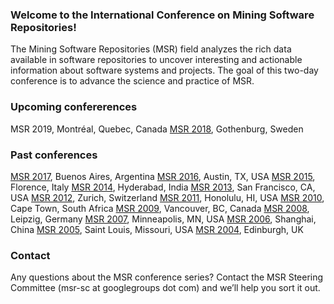 ### Welcome to the International Conference on Mining Software Repositories!
The Mining Software Repositories (MSR) field analyzes the rich data available in software repositories to uncover interesting and actionable information about software systems and projects. The goal of this two-day conference is to advance the science and practice of MSR.

### Upcoming confererences
MSR 2019, Montréal, Quebec, Canada
[MSR 2018](http://2018.msrconf.org/), Gothenburg, Sweden

### Past conferences
[MSR 2017](http://2017.msrconf.org/), Buenos Aires, Argentina 
[MSR 2016](http://2016.msrconf.org/), Austin, TX, USA 
[MSR 2015](http://2015.msrconf.org/), Florence, Italy 
[MSR 2014](http://2014.msrconf.org/), Hyderabad, India 
[MSR 2013](http://2013.msrconf.org/), San Francisco, CA, USA 
[MSR 2012](http://2012.msrconf.org/), Zurich, Switzerland 
[MSR 2011](http://2011.msrconf.org/), Honolulu, HI, USA 
[MSR 2010](http://2010.msrconf.org/), Cape Town, South Africa 
[MSR 2009](http://2009.msrconf.org/), Vancouver, BC, Canada 
[MSR 2008](http://2008.msrconf.org/), Leipzig, Germany 
[MSR 2007](http://2007.msrconf.org/), Minneapolis, MN, USA 
[MSR 2006](http://2006.msrconf.org/), Shanghai, China 
[MSR 2005](http://2005.msrconf.org/), Saint Louis, Missouri, USA 
[MSR 2004](http://2004.msrconf.org/), Edinburgh, UK 

### Contact
Any questions about the MSR conference series? Contact the MSR Steering Committee (msr-sc at googlegroups dot com) and we’ll help you sort it out.
